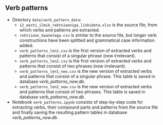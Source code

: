 ## Verb patterns
- Directory `data/verb_pattern_data`:
  - `12_eesti_ilmik_rektsiooniga_linkideta.xlsx` is the source file, from which verbs and patterns are extracted.
  - `rektsioon_kaanetega.csv` is similar to the source file, but longer verb constructions have been splitted and grammatical case information added.
  - `verb_patterns_len1.csv` is the first version of extracted verbs and patterns that consist of a singular phrase (now irrelevant).
  - `verb_patterns_len2.csv` is the first version of extracted verbs and patterns that consist of two phrases (now irrelevant).
  - `verb_patterns_len1_new.csv` is the new version of extracted verbs and patterns that consist of a singular phrase. This table is saved in database *verb_patterns_new.db*.
  - `verb_patterns_len2_new.csv` is the new version of extracted verbs and patterns that consist of two phrases. This table is saved in database *verb_patterns_new.db*.
- Notebook `verb_patterns.ipynb` consists of step-by-step code for extracting verbs, their compound parts and patterns from the source file and finally saving the resulting pattern tables in database *verb_patterns_new.db*.
